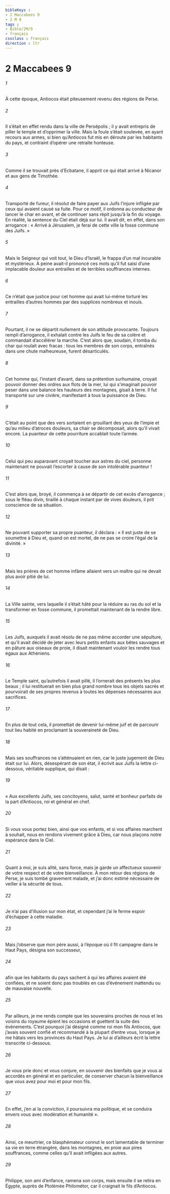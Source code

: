 ```yaml
---
bibleKeys : 
- 2 Maccabees 9
- 2 M 9
tags : 
- Bible/2M/9
- français
cssclass : français
direction : ltr
---
```


# 2 Maccabees 9

###### 1
À cette époque, Antiocos était piteusement revenu des régions de Perse.
###### 2
Il s’était en effet rendu dans la ville de Persépolis ; il y avait entrepris de piller le temple et d’opprimer la ville. Mais la foule s’était soulevée, en ayant recours aux armes, si bien qu’Antiocos fut mis en déroute par les habitants du pays, et contraint d’opérer une retraite honteuse.
###### 3
Comme il se trouvait près d’Ecbatane, il apprit ce qui était arrivé à Nicanor et aux gens de Timothée.
###### 4
Transporté de fureur, il résolut de faire payer aux Juifs l’injure infligée par ceux qui avaient causé sa fuite. Pour ce motif, il ordonna au conducteur de lancer le char en avant, et de continuer sans répit jusqu’à la fin du voyage. En réalité, la sentence du Ciel était déjà sur lui. Il avait dit, en effet, dans son arrogance : « Arrivé à Jérusalem, je ferai de cette ville la fosse commune des Juifs. »
###### 5
Mais le Seigneur qui voit tout, le Dieu d’Israël, le frappa d’un mal incurable et mystérieux. À peine avait-il prononcé ces mots qu’il fut saisi d’une implacable douleur aux entrailles et de terribles souffrances internes.
###### 6
Ce n’était que justice pour cet homme qui avait lui-même torturé les entrailles d’autres hommes par des supplices nombreux et inouïs.
###### 7
Pourtant, il ne se départit nullement de son attitude provocante. Toujours rempli d’arrogance, il exhalait contre les Juifs le feu de sa colère et commandait d’accélérer la marche. C’est alors que, soudain, il tomba du char qui roulait avec fracas : tous les membres de son corps, entraînés dans une chute malheureuse, furent désarticulés.
###### 8
Cet homme qui, l’instant d’avant, dans sa prétention surhumaine, croyait pouvoir donner des ordres aux flots de la mer, lui qui s’imaginait pouvoir peser dans une balance les hauteurs des montagnes, gisait à terre. Il fut transporté sur une civière, manifestant à tous la puissance de Dieu.
###### 9
C’était au point que des vers sortaient en grouillant des yeux de l’impie et qu’au milieu d’atroces douleurs, sa chair se décomposait, alors qu’il vivait encore. La puanteur de cette pourriture accablait toute l’armée.
###### 10
Celui qui peu auparavant croyait toucher aux astres du ciel, personne maintenant ne pouvait l’escorter à cause de son intolérable puanteur !
###### 11
C’est alors que, broyé, il commença à se départir de cet excès d’arrogance ; sous le fléau divin, tiraillé à chaque instant par de vives douleurs, il prit conscience de sa situation.
###### 12
Ne pouvant supporter sa propre puanteur, il déclara : « Il est juste de se soumettre à Dieu et, quand on est mortel, de ne pas se croire l’égal de la divinité. »
###### 13
Mais les prières de cet homme infâme allaient vers un maître qui ne devait plus avoir pitié de lui.
###### 14
La Ville sainte, vers laquelle il s’était hâté pour la réduire au ras du sol et la transformer en fosse commune, il promettait maintenant de la rendre libre.
###### 15
Les Juifs, auxquels il avait résolu de ne pas même accorder une sépulture, et qu’il avait décidé de jeter avec leurs petits enfants aux bêtes sauvages et en pâture aux oiseaux de proie, il disait maintenant vouloir les rendre tous égaux aux Athéniens.
###### 16
Le Temple saint, qu’autrefois il avait pillé, il l’ornerait des présents les plus beaux ; il lui restituerait en bien plus grand nombre tous les objets sacrés et pourvoirait de ses propres revenus à toutes les dépenses nécessaires aux sacrifices.
###### 17
En plus de tout cela, il promettait de devenir lui-même juif et de parcourir tout lieu habité en proclamant la souveraineté de Dieu.
###### 18
Mais ses souffrances ne s’atténuaient en rien, car le juste jugement de Dieu était sur lui. Alors, désespérant de son état, il écrivit aux Juifs la lettre ci-dessous, véritable supplique, qui disait :
###### 19
« Aux excellents Juifs, ses concitoyens, salut, santé et bonheur parfaits de la part d’Antiocos, roi et général en chef.
###### 20
Si vous vous portez bien, ainsi que vos enfants, et si vos affaires marchent à souhait, nous en rendons vivement grâce à Dieu, car nous plaçons notre espérance dans le Ciel.
###### 21
Quant à moi, je suis alité, sans force, mais je garde un affectueux souvenir de votre respect et de votre bienveillance. À mon retour des régions de Perse, je suis tombé gravement malade, et j’ai donc estimé nécessaire de veiller à la sécurité de tous.
###### 22
Je n’ai pas d’illusion sur mon état, et cependant j’ai le ferme espoir d’échapper à cette maladie.
###### 23
Mais j’observe que mon père aussi, à l’époque où il fit campagne dans le Haut Pays, désigna son successeur,
###### 24
afin que les habitants du pays sachent à qui les affaires avaient été confiées, et ne soient donc pas troublés en cas d’événement inattendu ou de mauvaise nouvelle.
###### 25
Par ailleurs, je me rends compte que les souverains proches de nous et les voisins du royaume épient les occasions et guettent la suite des événements. C’est pourquoi j’ai désigné comme roi mon fils Antiocos, que j’avais souvent confié et recommandé à la plupart d’entre vous, lorsque je me hâtais vers les provinces du Haut Pays. Je lui ai d’ailleurs écrit la lettre transcrite ci-dessous.
###### 26
Je vous prie donc et vous conjure, en souvenir des bienfaits que je vous ai accordés en général et en particulier, de conserver chacun la bienveillance que vous avez pour moi et pour mon fils.
###### 27
En effet, j’en ai la conviction, il poursuivra ma politique, et se conduira envers vous avec modération et humanité ».
###### 28
Ainsi, ce meurtrier, ce blasphémateur connut le sort lamentable de terminer sa vie en terre étrangère, dans les montagnes, en proie aux pires souffrances, comme celles qu’il avait infligées aux autres.
###### 29
Philippe, son ami d’enfance, ramena son corps, mais ensuite il se retira en Égypte, auprès de Ptolémée Philométor, car il craignait le fils d’Antiocos.
